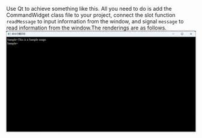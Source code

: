 Use Qt to achieve something like this. All you need to do is add the CommandWidget class file to your project, connect the slot function `readMessage` to input information from the window, and signal `message` to read information from the window.The renderings are as follows.
![](image/img.png)
